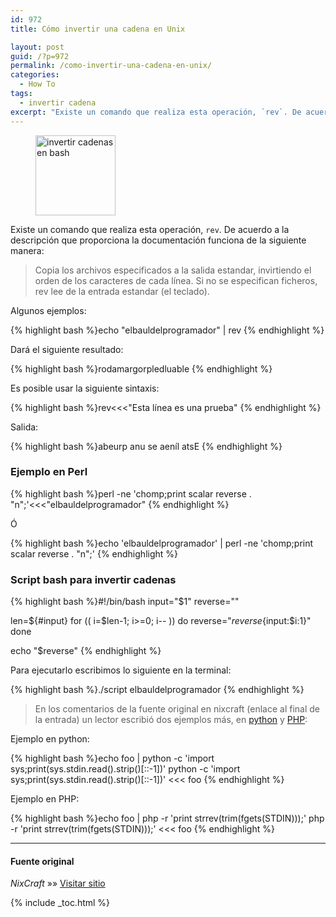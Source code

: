 ```yaml
---
id: 972
title: Cómo invertir una cadena en Unix

layout: post
guid: /?p=972
permalink: /como-invertir-una-cadena-en-unix/
categories:
  - How To
tags:
  - invertir cadena
excerpt: "Existe un comando que realiza esta operación, `rev`. De acuerdo a la descripción que proporciona la documentación funciona de la siguiente manera"
---
```


<figure>
  <img alt="invertir cadenas en bash" src="https://lh4.googleusercontent.com/-vUNPZhd87O8/TROpDAE42nI/AAAAAAAAAN8/Gfmk5XMAcsg/s128/sh.png" title="Shell Bash" class="alignleft" width="128" height="128" />
</figure>

Existe un comando que realiza esta operación, `rev`. De acuerdo a la descripción que proporciona la documentación funciona de la siguiente manera:

> Copia los archivos especificados a la salida estandar, invirtiendo el orden de los caracteres de cada línea. Si no se especifican ficheros, rev lee de la entrada estandar (el teclado).

Algunos ejemplos:  

<!--more-->

{% highlight bash %}echo "elbauldelprogramador" | rev
{% endhighlight %}

Dará el siguiente resultado:

{% highlight bash %}rodamargorpledluable
{% endhighlight %}

Es posible usar la siguiente sintaxis:

{% highlight bash %}rev<<<"Esta línea es una prueba"
{% endhighlight %}

Salida:

{% highlight bash %}abeurp anu se aeníl atsE
{% endhighlight %}

### Ejemplo en Perl

{% highlight bash %}perl -ne 'chomp;print scalar reverse . "n";'<<<"elbauldelprogramador"
{% endhighlight %}

Ó

{% highlight bash %}echo 'elbauldelprogramador' | perl -ne 'chomp;print scalar reverse . "n";'
{% endhighlight %}

### Script bash para invertir cadenas

{% highlight bash %}#!/bin/bash
input="$1"
reverse=""

len=${#input}
for (( i=$len-1; i>=0; i-- ))
do
   reverse="$reverse${input:$i:1}"
done

echo "$reverse"
{% endhighlight %}

Para ejecutarlo escribimos lo siguiente en la terminal:

{% highlight bash %}./script elbauldelprogramador
{% endhighlight %}

> En los comentarios de la fuente original en nixcraft (enlace al final de la entrada) un lector escribió dos ejemplos más, en [python][2] y [PHP][3]:

Ejemplo en python:

{% highlight bash %}echo foo | python -c 'import sys;print(sys.stdin.read().strip()[::-1])'
python -c 'import sys;print(sys.stdin.read().strip()[::-1])' <<< foo
{% endhighlight %}

Ejemplo en PHP:

{% highlight bash %}echo foo | php -r 'print strrev(trim(fgets(STDIN)));'
php -r 'print strrev(trim(fgets(STDIN)));' <<< foo
{% endhighlight %}

* * *

#### Fuente original

*NixCraft* »» <a href="http://www.cyberciti.biz/faq/how-to-reverse-string-in-unix-shell-script/" target="_blank">Visitar sitio</a>

 [2]: /python/
 [3]: /php/

{% include _toc.html %}
